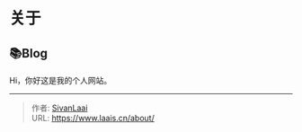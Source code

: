 # 关于



## 📚Blog
Hi，你好这是我的个人网站。

---

> 作者: [SivanLaai](https://www.laais.cn)  
> URL: https://www.laais.cn/about/  


